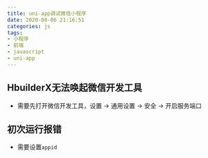```yaml
---
title: uni-app调试微信小程序
date: 2020-08-06 21:16:51
categories: js
tags:
- 小程序
- 前端
- javascript
- uni-app
---
```


## HbuilderX无法唤起微信开发工具
* 需要先打开微信开发工具，设置 -> 通用设置 -> 安全 -> 开启服务端口

## 初次运行报错
* 需要设置`appid`